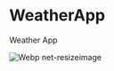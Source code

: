 # WeatherApp
Weather App

![Webp net-resizeimage](https://user-images.githubusercontent.com/31808228/57247111-054ae600-7050-11e9-812e-c30376fe2900.png)
